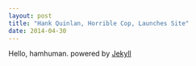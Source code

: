 ```yaml
---
layout: post
title: "Hank Quinlan, Horrible Cop, Launches Site"
date: 2014-04-30
---
```

Hello, hamhuman.
powered by [Jekyll](http://jekyllrb.com)
